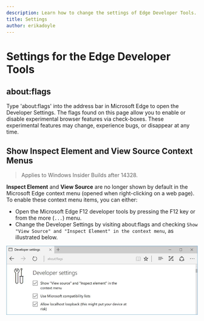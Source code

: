 ```yaml
---
description: Learn how to change the settings of Edge Developer Tools.
title: Settings
author: erikadoyle
---
```


# Settings for the Edge Developer Tools

## about:flags

Type 'about:flags' into the address bar in Microsoft Edge to open the Developer Settings. The flags found on this page allow you to enable or disable experimental browser features via check-boxes. These experimental features may change, experience bugs, or disappear at any time.

## Show **Inspect Element** and **View Source** Context Menus
> Applies to Windows Insider Builds after 14328.

**Inspect Element** and **View Source** are no longer shown by default in the Microsoft Edge context menu (opened when right-clicking on a web page). To enable these context menu items, you can either:

- Open the Microsoft Edge F12 developer tools by pressing the F12 key or from the more (`...`) menu.
- Change the Developer Settings by visiting about:flags and checking `Show "View Source" and "Inspect Element" in the context menu`, as illustrated below.

![Edge developer tool settings in about:flags](./media/Edge_Settings_F12AboutFlags.png)
